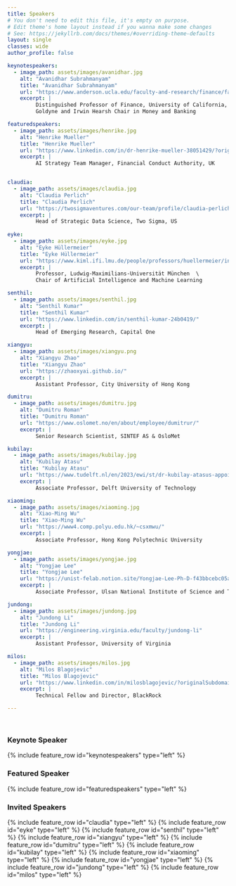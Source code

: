 ```yaml
---
title: Speakers
# You don't need to edit this file, it's empty on purpose.
# Edit theme's home layout instead if you wanna make some changes
# See: https://jekyllrb.com/docs/themes/#overriding-theme-defaults
layout: single
classes: wide
author_profile: false

keynotespeakers:
  - image_path: assets/images/avanidhar.jpg
    alt: "Avanidhar Subrahmanyam"
    title: "Avanidhar Subrahmanyam"
    url: "https://www.anderson.ucla.edu/faculty-and-research/finance/faculty/subrahmanyam"
    excerpt: |
         Distinguished Professor of Finance, University of California, Los Angeles  \
         Goldyne and Irwin Hearsh Chair in Money and Banking

featuredspeakers:
  - image_path: assets/images/henrike.jpg
    alt: "Henrike Mueller"
    title: "Henrike Mueller"
    url: "https://www.linkedin.com/in/dr-henrike-mueller-38051429/?originalSubdomain=uk"
    excerpt: |
         AI Strategy Team Manager, Financial Conduct Authority, UK


claudia:
  - image_path: assets/images/claudia.jpg
    alt: "Claudia Perlich"
    title: "Claudia Perlich"
    url: "https://twosigmaventures.com/our-team/profile/claudia-perlich/"
    excerpt: |
         Head of Strategic Data Science, Two Sigma, US
    
eyke:
  - image_path: assets/images/eyke.jpg
    alt: "Eyke Hüllermeier"
    title: "Eyke Hüllermeier"
    url: "https://www.kiml.ifi.lmu.de/people/professors/huellermeier/index.html"
    excerpt: |
         Professor, Ludwig-Maximilians-Universität München  \
         Chair of Artificial Intelligence and Machine Learning

senthil:
  - image_path: assets/images/senthil.jpg
    alt: "Senthil Kumar"
    title: "Senthil Kumar"
    url: "https://www.linkedin.com/in/senthil-kumar-24b0419/"
    excerpt: |
         Head of Emerging Research, Capital One

xiangyu:
  - image_path: assets/images/xiangyu.png
    alt: "Xiangyu Zhao"
    title: "Xiangyu Zhao"
    url: "https://zhaoxyai.github.io/"
    excerpt: |
         Assistant Professor, City University of Hong Kong

dumitru:
  - image_path: assets/images/dumitru.jpg
    alt: "Dumitru Roman"
    title: "Dumitru Roman"
    url: "https://www.oslomet.no/en/about/employee/dumitrur/"
    excerpt: |
         Senior Research Scientist, SINTEF AS & OsloMet

kubilay:
  - image_path: assets/images/kubilay.jpg
    alt: "Kubilay Atasu"
    title: "Kubilay Atasu"
    url: "https://www.tudelft.nl/en/2023/ewi/st/dr-kubilay-atasus-appointment-as-associate-professor"
    excerpt: |
         Associate Professor, Delft University of Technology

xiaoming:
  - image_path: assets/images/xiaoming.jpg
    alt: "Xiao-Ming Wu"
    title: "Xiao-Ming Wu"
    url: "https://www4.comp.polyu.edu.hk/~csxmwu/"
    excerpt: |
         Associate Professor, Hong Kong Polytechnic University

yongjae:
  - image_path: assets/images/yongjae.jpg
    alt: "Yongjae Lee"
    title: "Yongjae Lee"
    url: "https://unist-felab.notion.site/Yongjae-Lee-Ph-D-f43bbcebc05a4697b56b42db61e3e221"
    excerpt: |
         Associate Professor, Ulsan National Institute of Science and Technology

jundong:
  - image_path: assets/images/jundong.jpg
    alt: "Jundong Li"
    title: "Jundong Li"
    url: "https://engineering.virginia.edu/faculty/jundong-li"
    excerpt: |
         Assistant Professor, University of Virginia

milos:
  - image_path: assets/images/milos.jpg
    alt: "Milos Blagojevic"
    title: "Milos Blagojevic"
    url: "https://www.linkedin.com/in/milosblagojevic/?originalSubdomain=rs"
    excerpt: |
         Technical Fellow and Director, BlackRock

---
```

<br/>
<section class="organizers" markdown="1">
  
### Keynote Speaker
{% include feature_row id="keynotespeakers" type="left" %}

### Featured Speaker
{% include feature_row id="featuredspeakers" type="left" %}

### Invited Speakers
{% include feature_row id="claudia" type="left" %}
{% include feature_row id="eyke" type="left" %}
{% include feature_row id="senthil" type="left" %}
{% include feature_row id="xiangyu" type="left" %}
{% include feature_row id="dumitru" type="left" %}
{% include feature_row id="kubilay" type="left" %}
{% include feature_row id="xiaoming" type="left" %}
{% include feature_row id="yongjae" type="left" %}
{% include feature_row id="jundong" type="left" %}
{% include feature_row id="milos" type="left" %}

</section>

